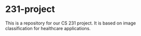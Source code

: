 # 231-project
This is a repository for our CS 231 project.
It is based on image classification for healthcare applications.
